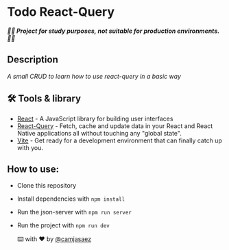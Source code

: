 # Todo React-Query

_**🚧🔨 Project for study purposes, not suitable for production environments. 🚧🔨**_

## Description

_A small CRUD to learn how to use react-query in a basic way_

## 🛠️ Tools & library

- [React](https://reactjs.org/) - A JavaScript library for building user interfaces
- [React-Query](https://react-query-v3.tanstack.com/) - Fetch, cache and update data in your React and React Native applications all without touching any "global state".
- [Vite](https://vitejs.dev/) - Get ready for a development environment that can finally catch up with you.

## How to use:

- Clone this repository
- Install dependencies with `npm install`
- Run the json-server with `npm run server`
- Run the project with `npm run dev`

  ⌨️ with ❤️ by [@camjasaez](https://github.com/camjasaez)
